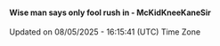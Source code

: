 #### Wise man says only fool rush in - McKidKneeKaneSir
Updated on 08/05/2025 - 16:15:41 (UTC) Time Zone
